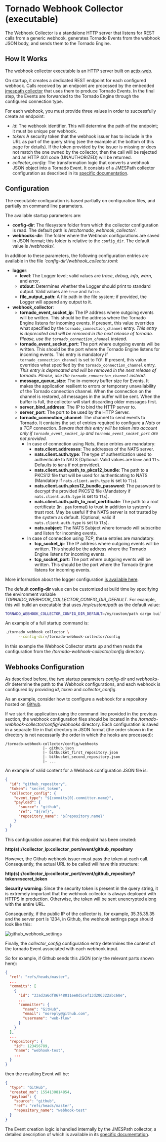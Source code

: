 # Tornado Webhook Collector (executable)

The Webhook Collector is a standalone HTTP server that listens for REST calls from a generic
webhook, generates Tornado Events from the webhook JSON body, and sends them to the
Tornado Engine.



## How It Works

The webhook collector executable is an HTTP server built on
[actix-web](https://github.com/actix/actix-web).

On startup, it creates a dedicated REST endpoint for each configured webhook. Calls received by
an endpoint are processed by the embedded
[jmespath collector](../../collector/jmespath/README.md)
that uses them to produce Tornado Events. In the final step, the Events are forwarded to the
Tornado Engine through the configured connection type.

For each webhook, you must provide three values in order to successfully create an endpoint:
- _id_:  The webhook identifier. This will determine the path of the endpoint; it must be
  unique per webhook.
- _token_:  A security token that the webhook issuer has to include in the URL as part of the
  query string (see the example at the bottom of this page for details). If the token provided
  by the issuer is missing or does not match the one owned by the collector, then the call will
  be rejected and an HTTP 401 code (UNAUTHORIZED) will be returned.
- *collector_config*:  The transformation logic that converts a webhook JSON object into a Tornado
  Event. It consists of a JMESPath collector configuration as described in its
  [specific documentation](../../collector/jmespath/README.md).



## Configuration

The executable configuration is based partially on configuration files, and partially on command
line parameters.

The available startup parameters are:
- __config-dir__:  The filesystem folder from which the collector configuration is read.
  The default path is _/etc/tornado_webhook_collector/_.
- __webhooks-dir__:  The folder where the Webhook configurations are saved in JSON format;
  this folder is relative to the `config_dir`. The default value is _/webhooks/_.

In addition to these parameters, the following configuration entries are available in the 
file _'config-dir'/webhook_collector.toml_:
- __logger__:
    - __level__:  The Logger level; valid values are _trace_, _debug_, _info_, _warn_, and
      _error_.
    - __stdout__:  Determines whether the Logger should print to standard output.
      Valid values are `true` and `false`.
    - __file_output_path__:  A file path in the file system; if provided, the Logger will
      append any output to it.
- **webhook_collector**:
    - **tornado_event_socket_ip**: The IP address where outgoing events will be written.
      This should be the address where the Tornado Engine listens for incoming events.
      If present, this value overrides what specified by the `tornado_connection_channel` entry.
      *This entry is deprecated and will be removed in the next release of tornado. Please, use the `tornado_connection_channel` instead.*
    - **tornado_event_socket_port**:  The port where outgoing events will be written.
      This should be the port where the Tornado Engine listens for incoming events.
      This entry is mandatory if `tornado_connection_channel` is set to `TCP`.
      If present, this value overrides what specified by the `tornado_connection_channel` entry.
      *This entry is deprecated and will be removed in the next release of tornado. Please, use the `tornado_connection_channel` instead.*
    - **message_queue_size**:  The in-memory buffer size for Events. It makes the application
      resilient to errors or temporary unavailability of the Tornado connection channel.
      When the connection on the channel is restored, all messages in the buffer will be sent.
      When the buffer is full, the collector will start discarding older messages first.
    - **server_bind_address**:  The IP to bind the HTTP server to.
    - **server_port**:  The port to be used by the HTTP Server.
    - **tornado_connection_channel**: The channel to send events to Tornado. It contains the set of entries
    required to configure a *Nats* or a *TCP* connection.
    *Beware that this entry will be taken into account only if `tornado_event_socket_ip` and `tornado_event_socket_port` are not provided.*  
        - In case of connection using *Nats*, these entries are mandatory:
            - **nats.client.addresses**: The addresses of the  NATS server.
            - **nats.client.auth.type**:  The type of authentication used to authenticate to NATS
            (Optional. Valid values are `None` and `Tls`. Defaults to `None` if not provided).
            - **nats.client.auth.path_to_pkcs12_bundle**:  The path to a PKCS12 file that will be used for authenticating to NATS
            (Mandatory if `nats.client.auth.type` is set to `Tls`).
            - **nats.client.auth.pkcs12_bundle_password**:  The password to decrypt the provided PKCS12 file
            (Mandatory if `nats.client.auth.type` is set to `Tls`).
            - **nats.client.auth.path_to_root_certificate**:  The path to a root certificate (in `.pem` format) to trust in
            addition to system's trust root. May be useful if the NATS server is not trusted by the system as default.
            (Optional, valid if `nats.client.auth.type` is set to `Tls`).
            - **nats.subject**: The NATS Subject where tornado will subscribe and listen for incoming events.
        - In case of connection using *TCP*, these entries are mandatory:
            - **tcp_socket_ip**:  The IP address where outgoing events will be written.
              This should be the address where the Tornado Engine listens for incoming events.
            - **tcp_socket_port**:  The port where outgoing events will be written.
              This should be the port where the Tornado Engine listens for incoming events.

   
More information about the logger configuration
[is available here](../../common/logger/README.md).

The default __config-dir__ value can be customized at build time by specifying
the environment variable *TORNADO_WEBHOOK_COLLECTOR_CONFIG_DIR_DEFAULT*. 
For example, this will build an executable that uses */my/custom/path* 
as the default value:
```bash
TORNADO_WEBHOOK_COLLECTOR_CONFIG_DIR_DEFAULT=/my/custom/path cargo build 
```

An example of a full startup command is:
```bash
./tornado_webhook_collector \
      --config-dir=/tornado-webhook-collector/config
```

In this example the Webhook Collector starts up and then reads 
the configuration from the _/tornado-webhook-collector/config_ directory.


## Webhooks Configuration

As described before, the two startup parameters _config-dir_ and _webhooks-dir_ determine the path
to the Webhook configurations, and each webhook is configured by providing _id_, _token_ and
_collector_config_.

As an example, consider how to configure a webhook for a repository hosted on
[Github](https://github.com/).

If we start the application using the command line provided in the previous section, the webhook
configuration files should be located in the _/tornado-webhook-collector/config/webhooks_
directory. Each configuration is saved in a separate file in that directory in JSON format
(the order shown in the directory is not necessarily the order in which the hooks are processed):
```
/tornado-webhook-collector/config/webhooks
                 |- github.json
                 |- bitbucket_first_repository.json
                 |- bitbucket_second_repository.json
                 |- ...
```

An example of valid content for a Webhook configuration JSON file is:
```json
{
  "id": "github_repository",
  "token": "secret_token",
  "collector_config": {
    "event_type": "${commits[0].committer.name}",
    "payload": {
      "source": "github",
      "ref": "${ref}",
      "repository_name": "${repository.name}"
    }
  }
}
```

This configuration assumes that this endpoint has been created:

__http(s)://collector_ip:collector_port/event/github_repository__

However, the Github webhook issuer must pass the token at each call. Consequently, the actual URL
to be called will have this structure:

__http(s)://collector_ip:collector_port/event/github_repository?token=secret_token__

__Security warning:__  Since the security token is present in the query string, it is extremely
important that the webhook collector is always deployed with HTTPS in production. Otherwise, the
token will be sent unencrypted along with the entire URL.

Consequently, if the public IP of the collector is, for example, 35.35.35.35 and the server
port is 1234, in Github, the webhook settings page should look like this:

![github_webhook_settings](./github_webhook_01.png)

Finally, the *collector_config* configuration entry determines the content of the tornado Event
associated with each webhook input.

So for example, if Github sends this JSON (only the relevant parts shown here):
```json
{
  "ref": "refs/heads/master",
  ...
  "commits": [
    {
      "id": "33ad3a6df86748011ee8d5cef13d206322abc68e",
      ...
      "committer": {
        "name": "GitHub",
        "email": "noreply@github.com",
        "username": "web-flow"
      }
    }
  ],
  ...
  "repository": {
    "id": 123456789,
    "name": "webhook-test",
    ...
  }
}
```

then the resulting Event will be:
```json
{
  "type": "GitHub",
  "created_ms": 1554130814854,
  "payload": {
    "source": "github",
    "ref": "refs/heads/master",
    "repository_name": "webhook-test"
  }
}
```

The Event creation logic is handled internally by the JMESPath collector, a
detailed description of which is available in its
[specific documentation](../../collector/jmespath/README.md).
